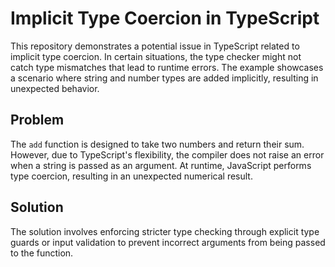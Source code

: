 # Implicit Type Coercion in TypeScript

This repository demonstrates a potential issue in TypeScript related to implicit type coercion.  In certain situations, the type checker might not catch type mismatches that lead to runtime errors.  The example showcases a scenario where string and number types are added implicitly, resulting in unexpected behavior.

## Problem

The `add` function is designed to take two numbers and return their sum. However, due to TypeScript's flexibility, the compiler does not raise an error when a string is passed as an argument. At runtime, JavaScript performs type coercion, resulting in an unexpected numerical result.

## Solution

The solution involves enforcing stricter type checking through explicit type guards or input validation to prevent incorrect arguments from being passed to the function.